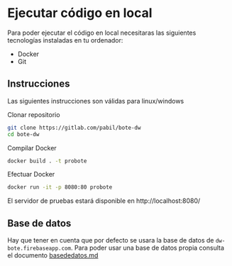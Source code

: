 # Ejecutar código en local

Para poder ejecutar el código en local necesitaras las siguientes tecnologías instaladas en tu ordenador:
- Docker
- Git


## Instrucciones 
Las siguientes instrucciones son válidas para linux/windows

Clonar repositorio
```bash
git clone https://gitlab.com/pabil/bote-dw
cd bote-dw
```

Compilar Docker

```bash
docker build . -t probote
```
Efectuar Docker
```bash
docker run -it -p 8080:80 probote
```

El servidor de pruebas estará disponible en http://localhost:8080/


## Base de datos

Hay que tener en cuenta que por defecto se usara la base de datos de `dw-bote.firebaseapp.com`. Para poder usar una base 
de datos propia consulta el documento [basededatos.md](basededatos.md)

